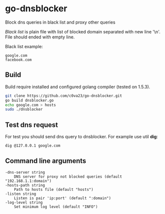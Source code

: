 # go-dnsblocker

Block dns queries in black list and proxy other queries

*Black list* is plain file with list of blocked domain separated with new line '\n'. File should ended with empty line.

Black list example:
```
google.com
facebook.com

```

## Build

Build require installed and configured golang compiler (tested on 1.5.3).

```bash
git clone https://github.com/c0va23/go-dnsblocker.git
go build dnsblocker.go
echo google.com > hosts
sudo ./dnsblocker
```

## Test dns request

For test you should send dns query to dnsblocker. For example use util **dig**:

```bash
dig @127.0.0.1 google.com
```

## Command line arguments

```
-dns-server string
  	DNS server for proxy not blocked queries (default "192.168.1.1:domain")
-hosts-path string
  	Path to hosts file (default "hosts")
-listen string
  	Listen is pair 'ip:port' (default ":domain")
-log-level string
  	Set minimum log level (default "INFO")
```


